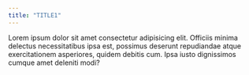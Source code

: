 ```yaml
---
title: "TITLE1"
---
```


Lorem ipsum dolor sit amet consectetur adipisicing elit. Officiis minima delectus necessitatibus ipsa est, possimus deserunt repudiandae atque exercitationem asperiores, quidem debitis cum. Ipsa iusto dignissimos cumque amet deleniti modi?
